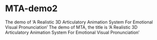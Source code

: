 # MTA-demo2
The demo of ‘A Realistic 3D Articulatory Animation System For Emotional Visual Pronunciation’
The demo of MTA, the title is ‘A Realistic 3D Articulatory Animation System For Emotional Visual Pronunciation’
